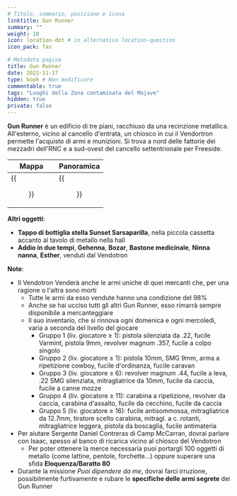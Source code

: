 ```yaml
---
# Titolo, sommario, posizione e icona
linktitle: Gun Runner
summary: ""
weight: 10
icon: location-dot # in alternativa location-question
icon_pack: fas

# Metadata pagina
title: Gun Runner
date: 2022-11-17
type: book # Non modificare
commentable: true
tags: "Luoghi della Zona contaminata del Mojave"
hidden: true
private: false
---
```


<div class="fnv">

**Gun Runner** è un edificio di tre piani, racchiuso da una recinzione metallica. All'esterno, vicino al cancello d'entrata, un chiosco in cui il Vendortron permette l'acquisto di armi e munizioni. Si trova a nord delle fattorie dei mezzadri dell'RNC e a sud-ovest del cancello settentrionale per Freeside.

| Mappa                     | Panoramica            | 
| ------------------------- | --------------------- |
| {{<figure src="fnv/Gun_Runners_loc.webp">}} | {{<figure src="fnv/Gun_Runners.webp">}} |

**Altri oggetti**:
- **Tappo di bottiglia stella Sunset Sarsaparilla**, nella piccola cassetta accanto al tavolo di metallo nella hall
- **Addio in due tempi**, **Gehenna**, **Bozar**, **Bastone medicinale**, **Ninna nanna**, **Esther**, venduti dal Vendotron

**Note**:
- Il Vendotron Venderà anche le armi uniche di quei mercanti che, per una ragione o l'altra sono morti
	- Tutte le armi da esso vendute hanno una condizione del 98%
	- Anche se hai ucciso tutti gli altri Gun Runner, esso rimarrà sempre disponibile a mercanteggiare
	- Il suo inventario, che si rinnova ogni domenica e ogni mercoledì, varia a seconda del livello del giocare
		- Gruppo 1 (liv. giocatore ≥ 1): pistola silenziata da .22, fucile Varmint, pistola 9mm, revolver magnum .357, fucile a colpo singolo
		- Gruppo 2 (liv. giocatore ≥ 1): pistola 10mm, SMG 9mm, arma a ripetizione cowboy, fucile d'ordinanza, fucile caravan
		- Gruppo 3 (liv. giocatore ≥ 6): revolver magnum .44, fucile a leva, .22 SMG silenziata, mitragliatrice da 10mm, fucile da caccia, fucile a canne mozze
		- Gruppo 4 (liv. giocatore ≥ 11): carabina a ripetizione, revolver da caccia, carabina d'assalto, fucile da cecchino, fucile da caccia
		- Gruppo 5 (liv. giocatore ≥ 16): fucile antisommossa, mitragliatrice da 12.7mm, tiratore scelto carabina, mitragl. a c. rotanti, mitragliatrice leggera, pistola da boscaglia, fucile antimateria
- Per aiutare Sergente Daniel Contreras di Camp McCarran, dovrai parlare con Isaac, spesso al banco di ricarica vicino al chiosco del Vendotron
	- Per poter ottenere la merce necessaria puoi portargli 100 oggetti di metallo (come lattine, pentole, forchette...) oppure superare una sfida **Eloquenza/Baratto 80**
- Durante la missione _Puoi dipendere da me_, dovrai farci irruzione, possibilmente furtivamente e rubare le **specifiche delle armi segrete** dei Gun Runner

</div>

